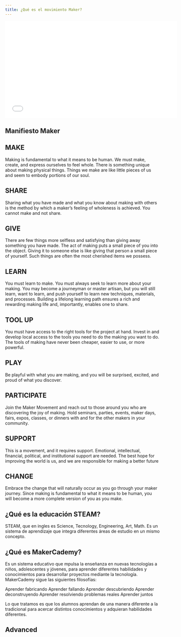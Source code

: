 ```yaml
---
title: ¿Qué es el movimiento Maker?
---
```



<iframe width="560" height="315" src="//www.youtube.com/embed/IsRBgBwLwxw" frameborder="0" allowfullscreen></iframe>

## Manifiesto Maker

## MAKE
Making is fundamental to what it means to be human.
We must make, create, and express ourselves to feel
whole. There is something unique about making
physical things. Things we make are like little pieces
of us and seem to embody portions of our soul.


## SHARE
Sharing what you have made and what you know
about making with others is the method by
which a maker’s feeling of wholeness
is achieved. You cannot make and not share.


## GIVE
There are few things more selfless and satisfying
than giving away something you have made. The act
of making puts a small piece of you into the object.
Giving it to someone else is like giving that person a
small piece of yourself. Such things are often
the most cherished items we possess.

## LEARN
You must learn to make. You must always seek to learn
more about your making. You may become a journeyman
or master artisan, but you will still learn, want to learn,
and push yourself to learn new techniques, materials,
and processes. Building a lifelong learning path
ensures a rich and rewarding making life and,
importantly, enables one to share.

## TOOL UP
You must have access to the right tools for the project at
hand. Invest in and develop local access to the tools you
need to do the making you want to do. The tools of making
have never been cheaper, easier to use, or more powerful.

## PLAY
Be playful with what you are making, and you will be
surprised, excited, and proud of what you discover.

## PARTICIPATE
Join the Maker Movement and reach out to those around
you who are discovering the joy of making. Hold seminars,
parties, events, maker days, fairs, expos, classes, or dinners
with and for the other makers in your community.

## SUPPORT
This is a movement, and it requires support. Emotional,
intellectual, financial, political, and institutional support
are needed. The best hope for improving the world is us,
and we are responsible for making a better future

## CHANGE
Embrace the change that will naturally occur as you go
through your maker journey. Since making is fundamental
to what it means to be human, you will become a more
complete version of you as you make.

## ¿Qué es la educación STEAM?
STEAM, que en ingles es Science, Tecnology, Engineering,  Art, Math.
Es un sistema de aprendizaje que integra diferentes áreas de estudio en un mismo concepto.

## ¿Qué es MakerCademy?
Es un sistema educativo que mpulsa la enseñanza en nuevas tecnologías a niños, adolescentes y
jóvenes, para aprender diferentes habilidades y conocimientos para
desarrollar proyectos mediante la tecnología.
MakerCademy sigue las siguientes filosofías:

Aprender fabricando
Aprender fallando
Aprender descubriendo
Aprender deconstruyendo
Aprender resolviendo problemas reales
Aprender juntos

Lo que tratamos es que los alumnos aprendan de una manera diferente a la tradicional
para acercar distintos conocimientos y adquieran habilidades diferentes.






## Advanced
